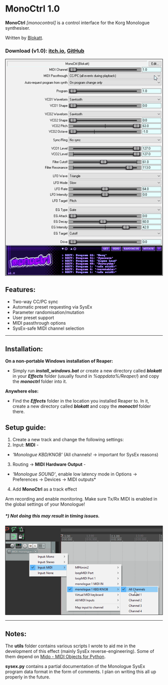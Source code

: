 # MonoCtrl 1.0

**MonoCtrl** _[monocontrol]_  is a control interface for the Korg Monologue synthesiser.

Written by [Blokatt](https://twitter.com/blokatt).

### Download (v1.0): [itch.io](https://blokatt.itch.io/monoctrl),  [GitHub](https://github.com/Blokatt/FX4Reaper/releases/tag/MonoCtrl)

![](/monoctrl/monoctrlPreview.gif)

Features:
-----
- Two-way CC/PC sync
- Automatic preset requesting via SysEx
- Parameter randomisation/mutation
- User preset support
- MIDI passthrough options
- SysEx-safe MIDI channel selection

-----

Installation:
-----
**On a non-portable Windows installation of Reaper:**
- Simply run ***install_windows.bat*** *or* create a new directory called ***blokatt*** in your ***Effects*** folder (usually found in *%appdata%/Reaper/*) and copy the ***monoctrl*** folder into it.

**Anywhere else:**
- Find the ***Effects*** folder in the location you installed Reaper to. In it, create a new directory called ***blokatt*** and copy the ***monoctrl*** folder there.

Setup guide:
-----
1. Create a new track and change the following settings:
2. Input: **MIDI** - 
  - *'Monologue KBD/KNOB'* (All channels! -> important for SysEx reasons)
3. Routing -> **MIDI Hardware Output** -
  - *'Monologue SOUND'*, enable low latency mode in Options -> Preferences -> Devices -> MIDI outputs*
4. Add **MonoCtrl** as a track effect

Arm recording and enable monitoring.
Make sure Tx/Rx MIDI is enabled in the global settings of your Monologue!

##### *) Not doing this may result in timing issues.

![](/monoctrl/monoctrlGuide.gif)

-----

Notes:
-----
The **utils** folder contains various scripts I wrote to aid me in the development of this effect (mainly SysEx reverse-engineering). Some of them depend on [Mido - MIDI Objects for Python](https://mido.readthedocs.io/en/latest/).

**sysex.py** contains a partial documentation of the Monologue SysEx program data format in the form of comments. I plan on writing this all up properly in the future.
